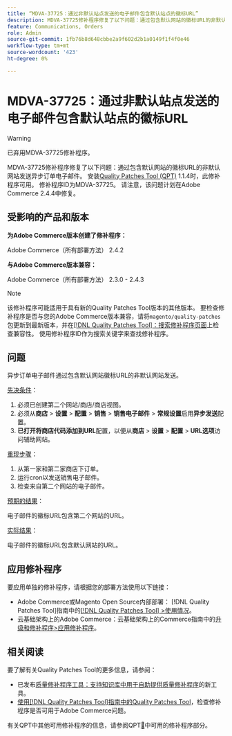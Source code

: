 ```yaml
---
title: “MDVA-37725：通过非默认站点发送的电子邮件包含默认站点的徽标URL”
description: MDVA-37725修补程序修复了以下问题：通过包含默认网站的徽标URL的非默认网站发送异步订单电子邮件。
feature: Communications, Orders
role: Admin
source-git-commit: 1fb76b8d648cbbe2a9f602d2b1a0149f1f4f0e46
workflow-type: tm+mt
source-wordcount: '423'
ht-degree: 0%

---
```


# MDVA-37725：通过非默认站点发送的电子邮件包含默认站点的徽标URL

>[!WARNING]
>
> 已弃用MDVA-37725修补程序。

MDVA-37725修补程序修复了以下问题：通过包含默认网站的徽标URL的非默认网站发送异步订单电子邮件。 安装[Quality Patches Tool (QPT)](https://experienceleague.adobe.com/en/docs/commerce-knowledge-base/kb/announcements/commerce-announcements/magento-quality-patches-released-new-tool-to-self-serve-quality-patches) 1.1.4时，此修补程序可用。 修补程序ID为MDVA-37725。 请注意，该问题计划在Adobe Commerce 2.4.4中修复。

## 受影响的产品和版本

**为Adobe Commerce版本创建了修补程序：**

Adobe Commerce（所有部署方法） 2.4.2

**与Adobe Commerce版本兼容：**

Adobe Commerce（所有部署方法） 2.3.0 - 2.4.3

>[!NOTE]
>
>该修补程序可能适用于具有新的Quality Patches Tool版本的其他版本。 要检查修补程序是否与您的Adobe Commerce版本兼容，请将`magento/quality-patches`包更新到最新版本，并在[[!DNL Quality Patches Tool]：搜索修补程序页面](https://experienceleague.adobe.com/en/docs/commerce-knowledge-base/kb/announcements/commerce-announcements/magento-quality-patches-released-new-tool-to-self-serve-quality-patches)上检查兼容性。 使用修补程序ID作为搜索关键字来查找修补程序。

## 问题

异步订单电子邮件通过包含默认网站徽标URL的非默认网站发送。

<u>先决条件</u>：

1. 必须已创建第二个网站/商店/商店视图。
1. 必须从&#x200B;**商店** > **设置** > **配置** > **销售** > **销售电子邮件** > **常规设置**&#x200B;启用&#x200B;**异步发送**&#x200B;配置。
1. **已打开将商店代码添加到URL**&#x200B;配置，以便从&#x200B;**商店** > **设置** > **配置** > **URL选项**&#x200B;访问辅助网站。

<u>重现步骤</u>：

1. 从第一家和第二家商店下订单。
1. 运行cron以发送销售电子邮件。
1. 检查来自第二个网站的电子邮件。

<u>预期的结果</u>：

电子邮件的徽标URL包含第二个网站的URL。

<u>实际结果</u>：

电子邮件的徽标URL包含默认网站的URL。

## 应用修补程序

要应用单独的修补程序，请根据您的部署方法使用以下链接：

* Adobe Commerce或Magento Open Source内部部署： [!DNL Quality Patches Tool]指南中的[[!DNL Quality Patches Tool] >使用情况](/help/tools/quality-patches-tool/usage.md)。
* 云基础架构上的Adobe Commerce：云基础架构上的Commerce指南中的[升级和修补程序>应用修补程序](https://experienceleague.adobe.com/docs/commerce-cloud-service/user-guide/develop/upgrade/apply-patches.html)。

## 相关阅读

要了解有关Quality Patches Tool的更多信息，请参阅：

* 已发布[质量修补程序工具：支持知识库中用于自助提供质量修补程序](https://experienceleague.adobe.com/en/docs/commerce-knowledge-base/kb/announcements/commerce-announcements/magento-quality-patches-released-new-tool-to-self-serve-quality-patches)的新工具。
* [使用[!DNL Quality Patches Tool]指南中的Quality Patches Tool](/help/tools/quality-patches-tool/patches-available-in-qpt/check-patch-for-magento-issue-with-magento-quality-patches.md)，检查修补程序是否可用于Adobe Commerce问题。

有关QPT中其他可用修补程序的信息，请参阅QPT[&#128279;](https://experienceleague.adobe.com/tools/commerce-quality-patches/index.html)中可用的修补程序部分。
